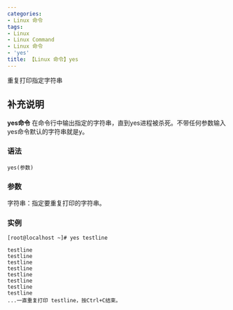 ```yaml
---
categories:
- Linux 命令
tags:
- Linux
- Linux Command
- Linux 命令
- 'yes'
title: 【Linux 命令】yes
---
```


重复打印指定字符串

## 补充说明

**yes命令** 在命令行中输出指定的字符串，直到yes进程被杀死。不带任何参数输入yes命令默认的字符串就是y。

###  语法

```shell
yes(参数)
```

###  参数

字符串：指定要重复打印的字符串。

###  实例

```shell
[root@localhost ~]# yes testline

testline
testline
testline
testline
testline
testline
testline
testline
...一直重复打印 testline，按Ctrl+C结束。
```


<!-- Linux命令行搜索引擎：https://jaywcjlove.github.io/linux-command/ -->